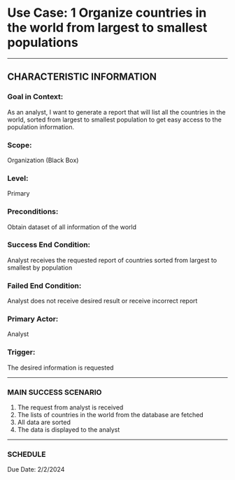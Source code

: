 # Use Case: 1 	Organize countries in the world from largest to smallest populations

----------------------
## CHARACTERISTIC INFORMATION
### Goal in Context: 
As an analyst, I want to generate a report that will list all the countries in the world, sorted from largest to smallest population to get easy access to the population information.
### Scope: 
Organization (Black Box)
### Level: 
Primary
### Preconditions: 
Obtain dataset of all information of the world
### Success End Condition: 
Analyst receives the requested report of countries sorted from largest to smallest by population
### Failed End Condition: 
Analyst does not receive desired result or receive incorrect report
### Primary Actor: 
Analyst
### Trigger: 
The desired information is requested

----------------------
### MAIN SUCCESS SCENARIO
1.	The request from analyst is received
2.	The lists of countries in the world from the database are fetched
3.	All data are sorted
4.	The data is displayed to the analyst
----------------------
### SCHEDULE
Due Date: 2/2/2024


